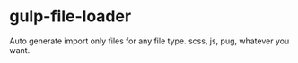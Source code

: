# gulp-file-loader
Auto generate import only files for any file type. scss, js, pug, whatever you want.
